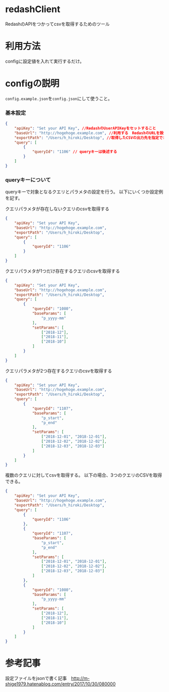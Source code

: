 # redashClient
RedashのAPIをつかってcsvを取得するためのツール

# 利用方法
configに設定値を入れて実行するだけ。

# configの説明
`config.example.json`を`config.json`にして使うこと。


### 基本設定
```json
{
    "apiKey": "Set your API Key", //RedashのUserAPIKeyをセットすること
    "baseUrl": "http://hogehoge.example.com", //利用する　RedashのURLを設定すること
    "exportPath": "/Users/h_hiroki/Desktop", //取得したCSVの出力先を指定できる
    "query": [
        {
            "queryId": "1106" // queryキーは後述する
        }
    ]
}
```

### queryキーについて
queryキーで対象となるクエリとパラメタの設定を行う。
以下にいくつか設定例を記す。

クエリパラメタが存在しないクエリのcsvを取得する
```json
{
    "apiKey": "Set your API Key",
    "baseUrl": "http://hogehoge.example.com",
    "exportPath": "/Users/h_hiroki/Desktop",
    "query": [
        {
            "queryId": "1106"
        }
    ]
}
```

クエリパラメタが1つだけ存在するクエリのcsvを取得する
```json
{
    "apiKey": "Set your API Key",
    "baseUrl": "http://hogehoge.example.com",
    "exportPath": "/Users/h_hiroki/Desktop",
    "query": [
        {
            "queryId": "1080",
            "baseParams": [
                "p_yyyy-mm"
            ],
            "setParams": [
                ["2018-12"],
                ["2018-11"],
                ["2018-10"]
            ]
        }
    ]
}
```

クエリパラメタが2つ存在するクエリのcsvを取得する
```json
{
    "apiKey": "Set your API Key",
    "baseUrl": "http://hogehoge.example.com",
    "exportPath": "/Users/h_hiroki/Desktop",
    "query": [
        {
            "queryId": "1107",
            "baseParams": [
                "p_start",
                "p_end"
            ],
            "setParams": [
                ["2018-12-01", "2018-12-01"],
                ["2018-12-02", "2018-12-02"],
                ["2018-12-03", "2018-12-03"]
            ]
        }
    ]
}
```


複数のクエリに対してcsvを取得する。
以下の場合、3つのクエリのCSVを取得できる。
```json
{
    "apiKey": "Set your API Key",
    "baseUrl": "http://hogehoge.example.com",
    "exportPath": "/Users/h_hiroki/Desktop",
    "query": [
        {
            "queryId": "1106"
        },
        {
            "queryId": "1107",
            "baseParams": [
                "p_start",
                "p_end"
            ],
            "setParams": [
                ["2018-12-01", "2018-12-01"],
                ["2018-12-02", "2018-12-02"],
                ["2018-12-03", "2018-12-03"]
            ]
        },
        {
            "queryId": "1080",
            "baseParams": [
                "p_yyyy-mm"
            ],
            "setParams": [
                ["2018-12"],
                ["2018-11"],
                ["2018-10"]
            ]
        }
    ]
}
```



# 参考記事
設定ファイルをjsonで書く記事　http://m-shige1979.hatenablog.com/entry/2017/10/30/080000
